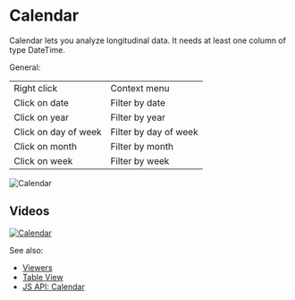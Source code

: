 <!-- TITLE: Calendar -->
<!-- SUBTITLE: -->

# Calendar

Calendar lets you analyze longitudinal data. It needs at least one column of type DateTime.

General:

|                      |                       |
|----------------------|-----------------------|
| Right click          | Context menu          |
| Click on date        | Filter by date        |
| Click on year        | Filter by year        |
| Click on day of week | Filter by day of week |
| Click on month       | Filter by month       |
| Click on week        | Filter by week        |

![Calendar](../../uploads/viewers/calendar.png "Calendar")

## Videos

[![Calendar](../../uploads/youtube/visualizations2.png "Open on Youtube")](https://www.youtube.com/watch?v=7MBXWzdC0-I&t=2920s)

See also:

* [Viewers](../viewers.md)
* [Table View](../../overview/table-view.md)
* [JS API: Calendar](https://public.datagrok.ai/js/samples/ui/viewers/types/calendar)
